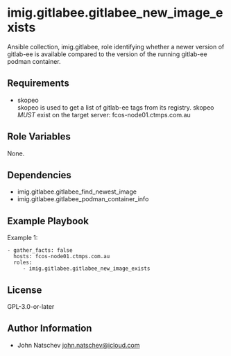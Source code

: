 imig.gitlabee.gitlabee_new_image_exists
=========

Ansible collection, imig.gitlabee, role identifying whether a newer version of gitlab-ee is available compared to the
version of the running gitlab-ee podman container.

Requirements
------------

- skopeo  
  skopeo is used to get a list of gitlab-ee tags from its registry.
  skopeo *MUST* exist on the target server: fcos-node01.ctmps.com.au

Role Variables
--------------

None.

Dependencies
------------

- imig.gitlabee.gitlabee_find_newest_image
- imig.gitlabee.gitlabee_podman_container_info

Example Playbook
----------------

Example 1:

    - gather_facts: false
      hosts: fcos-node01.ctmps.com.au
      roles:
         - imig.gitlabee.gitlabee_new_image_exists

License
-------

GPL-3.0-or-later

Author Information
------------------

- John Natschev <john.natschev@icloud.com>
